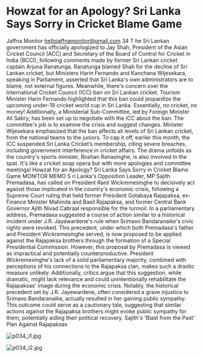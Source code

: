 # Howzat for an Apology? Sri Lanka Says Sorry in Cricket Blame Game

Jaffna Monitor
hellojaffnamonitor@gmail.com
34
T
he Sri Lankan government has officially apologized 
to Jay Shah, President of the Asian Cricket Council 
(ACC) and Secretary of the Board of Control for Cricket 
in India (BCCI), following comments made by former 
Sri Lankan cricket captain Arjuna Ranatunga. Ranatunga 
blamed Shah for the decline of Sri Lankan cricket, but 
Ministers Harin Fernando and Kanchana Wijesekara, 
speaking in Parliament, asserted that Sri Lanka's own 
administrators are to blame, not external figures.
Meanwhile, there's concern over the International 
Cricket Council (ICC) ban on Sri Lankan cricket. 
Tourism Minister Harin Fernando highlighted that this 
ban could jeopardize the upcoming under-19 cricket 
world cup in Sri Lanka. Essentially, no cricket, no money!
Additionally, a Ministerial Sub-Committee, led by 
Foreign Minister Ali Sabry, has been set up to negotiate 
with the ICC about the ban. The committee's job is 
to examine the crisis and suggest changes. Minister 
Wijesekara emphasized that the ban affects all levels 
of Sri Lankan cricket, from the national teams to the 
juniors.
To cap it off, earlier this month, the ICC suspended Sri 
Lanka Cricket’s membership, citing severe breaches, 
including government interference in cricket affairs. The 
drama unfolds as the country's sports minister, Roshan 
Ranasinghe, is also involved in the spat. It's like a cricket 
soap opera but with more apologies and committee 
meetings!
Howzat for an Apology? 
Sri Lanka Says Sorry in 
Cricket Blame Game
MONITOR MEMO
S
ri Lanka's Opposition Leader, MP Sajith Premadasa, 
has called on President Ranil Wickremesinghe to 
decisively act against those implicated in the country's 
economic crisis, following a Supreme Court ruling that 
held former President Gotabaya Rajapaksa, ex-Finance 
Minister Mahinda and Basil Rajapaksa, and former 
Central Bank Governor Ajith Nivad Cabraal responsible 
for the turmoil.
In a parliamentary address, Premadasa suggested a 
course of action similar to a historical incident under 
J.R. Jayewardene's rule when Srimavo Bandaranaike's 
civic rights were revoked. This precedent, under which 
both Premadasa's father and President Wickremesinghe 
served, is now proposed to be applied against the 
Rajapaksa brothers through the formation of a Special 
Presidential Commission.
However, this proposal by Premadasa is viewed as 
impractical and potentially counterproductive. President 
Wickremesinghe's lack of a solid parliamentary majority, 
combined with perceptions of his connections to the 
Rajapaksa clan, makes such a drastic measure unlikely. 
Additionally, critics argue that this suggestion, while 
dramatic, might lack relevance and could unintentionally 
rehabilitate the Rajapaksas' image during the economic 
crisis.
Notably, the historical precedent set by J.R. Jayewardene, 
often considered a grave injustice to Srimavo 
Bandaranaike, actually resulted in her gaining public 
sympathy. This outcome could serve as a cautionary tale, 
suggesting that similar actions against the Rajapaksa 
brothers might evoke public sympathy for them, 
potentially aiding their political recovery.
Sajith's 'Blast from the Past' 
Plan Against Rajapaksas

![p034_i1.jpg](images_out/014_howzat_for_an_apology_sri_lanka_says_sorry_in_cric/p034_i1.jpg)

![p034_i2.jpg](images_out/014_howzat_for_an_apology_sri_lanka_says_sorry_in_cric/p034_i2.jpg)

